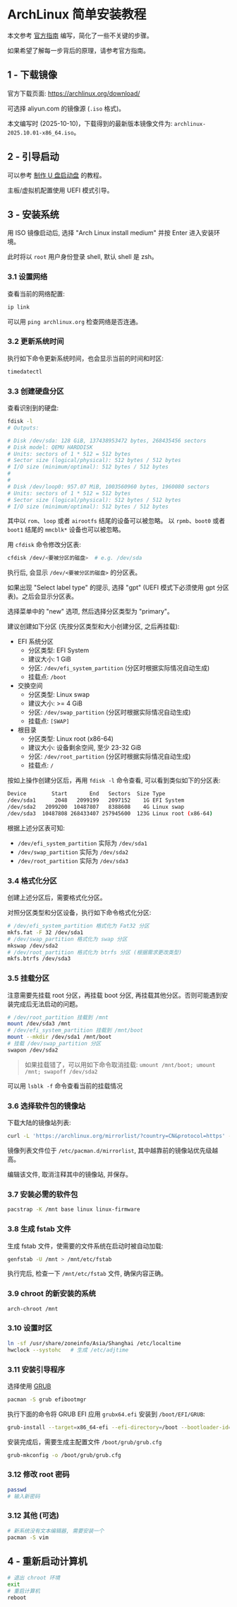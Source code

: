 # ArchLinux 简单安装教程

本文参考 [官方指南](https://wiki.archlinuxcn.org/wiki/%E5%AE%89%E8%A3%85%E6%8C%87%E5%8D%97) 编写，简化了一些不关键的步骤。

如果希望了解每一步背后的原理，请参考官方指南。

## 1 - 下载镜像

官方下载页面: <https://archlinux.org/download/>

可选择 aliyun.com 的镜像源 (`.iso` 格式)。

本文编写时 (2025-10-10)，下载得到的最新版本镜像文件为: `archlinux-2025.10.01-x86_64.iso`。

## 2 - 引导启动

可以参考 [制作 U 盘启动盘](../../领域知识-DomainKnowledge/个人服务搭建/PVE%20All-in-One%20实践/制作U盘启动盘.md) 的教程。

主板/虚拟机配置使用 UEFI 模式引导。

## 3 - 安装系统

用 ISO 镜像启动后, 选择 "Arch Linux install medium" 并按 Enter 进入安装环境。

此时将以 `root` 用户身份登录 shell, 默认 shell 是 zsh。

### 3.1 设置网络

查看当前的网络配置:

```bash
ip link
```

可以用 `ping archlinux.org` 检查网络是否连通。

### 3.2 更新系统时间

执行如下命令更新系统时间，也会显示当前的时间和时区:

```bash
timedatectl
```

### 3.3 创建硬盘分区

查看识别到的硬盘:

```bash
fdisk -l
# Outputs:

# Disk /dev/sda: 128 GiB, 137438953472 bytes, 268435456 sectors
# Disk model: QEMU HARDDISK
# Units: sectors of 1 * 512 = 512 bytes
# Sector size (logical/physical): 512 bytes / 512 bytes
# I/O size (minimum/optimal): 512 bytes / 512 bytes
#
#
# Disk /dev/loop0: 957.07 MiB, 1003560960 bytes, 1960080 sectors
# Units: sectors of 1 * 512 = 512 bytes
# Sector size (logical/physical): 512 bytes / 512 bytes
# I/O size (minimum/optimal): 512 bytes / 512 bytes
```

其中以 `rom`、`loop` 或者 `airootfs` 结尾的设备可以被忽略。
以 `rpmb`、`boot0` 或者 `boot1` 结尾的 `mmcblk*` 设备也可以被忽略。

用 `cfdisk` 命令修改分区表:

```bash
cfdisk /dev/<要被分区的磁盘>  # e.g. /dev/sda
```

执行后, 会显示 `/dev/<要被分区的磁盘>` 的分区表。

如果出现 "Select label type" 的提示, 选择 "gpt" (UEFI 模式下必须使用 gpt 分区表)。之后会显示分区表。

选择菜单中的 "new" 选项, 然后选择分区类型为 "primary"。

建议创建如下分区 (先按分区类型和大小创建分区, 之后再挂载):

+ EFI 系统分区
  + 分区类型: EFI System
  + 建议大小: 1 GiB
  + 分区: `/dev/efi_system_partition` (分区时根据实际情况自动生成)
  + 挂载点: `/boot`
+ 交换空间
  + 分区类型: Linux swap
  + 建议大小: >= 4 GiB
  + 分区: `/dev/swap_partition` (分区时根据实际情况自动生成)
  + 挂载点: `[SWAP]`
+ 根目录
  + 分区类型: Linux root (x86-64)
  + 建议大小: 设备剩余空间, 至少 23-32 GiB
  + 分区: `/dev/root_partition` (分区时根据实际情况自动生成)
  + 挂载点: `/`

按如上操作创建分区后，再用 `fdisk -l` 命令查看, 可以看到类似如下的分区表:

```bash
Device        Start       End   Sectors  Size Type
/dev/sda1      2048   2099199   2097152    1G EFI System
/dev/sda2   2099200  10487807   8388608    4G Linux swap
/dev/sda3  10487808 268433407 257945600  123G Linux root (x86-64)
```

根据上述分区表可知:

+ `/dev/efi_system_partition` 实际为 `/dev/sda1`
+ `/dev/swap_partition` 实际为 `/dev/sda2`
+ `/dev/root_partition` 实际为 `/dev/sda3`

### 3.4 格式化分区

创建上述分区后，需要格式化分区。

对照分区类型和分区设备，执行如下命令格式化分区:

```bash
# /dev/efi_system_partition 格式化为 Fat32 分区
mkfs.fat -F 32 /dev/sda1
# /dev/swap_partition 格式化为 swap 分区
mkswap /dev/sda2
# /dev/root_partition 格式化为 btrfs 分区 (根据需求更改类型)
mkfs.btrfs /dev/sda3
```

### 3.5 挂载分区

注意需要先挂载 root 分区，再挂载 boot 分区, 再挂载其他分区。否则可能遇到安装完成后无法启动的问题。

```bash
# /dev/root_partition 挂载到 /mnt
mount /dev/sda3 /mnt
# /dev/efi_system_partition 挂载到 /mnt/boot
mount --mkdir /dev/sda1 /mnt/boot
# 挂载 /dev/swap_partition 分区
swapon /dev/sda2
```

> 如果挂载错了，可以用如下命令取消挂载:
> `umount /mnt/boot; umount /mnt; swapoff /dev/sda2`

可以用 `lsblk -f` 命令查看当前的挂载情况

### 3.6 选择软件包的镜像站

下载大陆的镜像站列表:

```bash
curl -L 'https://archlinux.org/mirrorlist/?country=CN&protocol=https' -o /etc/pacman.d/mirrorlist
```

镜像列表文件位于 `/etc/pacman.d/mirrorlist`, 其中越靠前的镜像站优先级越高。

编辑该文件, 取消注释其中的镜像站, 并保存。

### 3.7 安装必需的软件包

```bash
pacstrap -K /mnt base linux linux-firmware
```

### 3.8 生成 fstab 文件

生成 fstab 文件，使需要的文件系统在启动时被自动加载:

```bash
genfstab -U /mnt > /mnt/etc/fstab
```

执行完后, 检查一下 `/mnt/etc/fstab` 文件, 确保内容正确。

### 3.9 chroot 的新安装的系统

```bash
arch-chroot /mnt
```

### 3.10 设置时区

```bash
ln -sf /usr/share/zoneinfo/Asia/Shanghai /etc/localtime
hwclock --systohc   # 生成 /etc/adjtime
```

### 3.11 安装引导程序

选择使用 [GRUB](https://wiki.archlinuxcn.org/wiki/GRUB)

```bash
pacman -S grub efibootmgr
```

执行下面的命令将 GRUB EFI 应用 `grubx64.efi` 安装到 `/boot/EFI/GRUB`:

```bash
grub-install --target=x86_64-efi --efi-directory=/boot --bootloader-id=GRUB
```

安装完成后，需要生成主配置文件 `/boot/grub/grub.cfg`

```bash
grub-mkconfig -o /boot/grub/grub.cfg
```

### 3.12 修改 root 密码

```bash
passwd
# 输入新密码
```

### 3.12 其他 (可选)

```bash
# 新系统没有文本编辑器, 需要安装一个
pacman -S vim
```

## 4 - 重新启动计算机

```bash
# 退出 chroot 环境
exit
# 重启计算机
reboot
```
